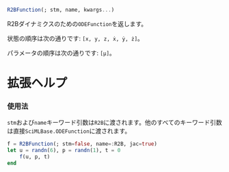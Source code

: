 ```julia
R2BFunction(; stm, name, kwargs...)

```

R2Bダイナミクスのための`ODEFunction`を返します。

状態の順序は次の通りです: `[x, y, z, ẋ, ẏ, ż]`。

パラメータの順序は次の通りです: `[μ]`。

# 拡張ヘルプ

### 使用法

`stm`および`name`キーワード引数は`R2B`に渡されます。他のすべてのキーワード引数は直接`SciMLBase.ODEFunction`に渡されます。

```julia
f = R2BFunction(; stm=false, name=:R2B, jac=true)
let u = randn(6), p = randn(1), t = 0
    f(u, p, t)
end
```
